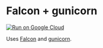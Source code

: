 # Falcon + gunicorn

[![Run on Google Cloud](https://deploy.cloud.run/button.svg)](https://deploy.cloud.run)

Uses [Falcon](https://falcon.readthedocs.io/) and [gunicorn](https://gunicorn.org/).
